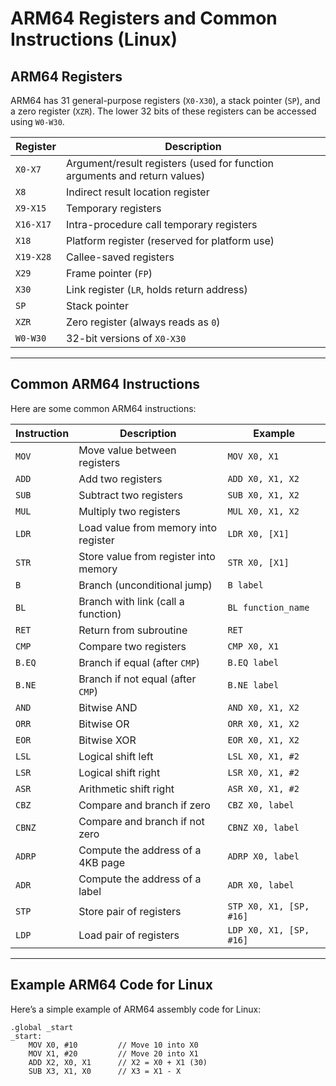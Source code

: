# ARM64 Registers and Common Instructions (Linux)

## ARM64 Registers

ARM64 has 31 general-purpose registers (`X0-X30`), a stack pointer (`SP`), and a zero register (`XZR`). The lower 32 bits of these registers can be accessed using `W0-W30`.

| Register | Description                          |
|----------|--------------------------------------|
| `X0-X7`  | Argument/result registers (used for function arguments and return values) |
| `X8`     | Indirect result location register    |
| `X9-X15` | Temporary registers                  |
| `X16-X17`| Intra-procedure call temporary registers |
| `X18`    | Platform register (reserved for platform use) |
| `X19-X28`| Callee-saved registers               |
| `X29`    | Frame pointer (`FP`)                 |
| `X30`    | Link register (`LR`, holds return address) |
| `SP`     | Stack pointer                        |
| `XZR`    | Zero register (always reads as `0`)  |
| `W0-W30` | 32-bit versions of `X0-X30`          |

---

## Common ARM64 Instructions

Here are some common ARM64 instructions:

| Instruction | Description                                      | Example                     |
|-------------|--------------------------------------------------|-----------------------------|
| `MOV`       | Move value between registers                     | `MOV X0, X1`                |
| `ADD`       | Add two registers                                | `ADD X0, X1, X2`            |
| `SUB`       | Subtract two registers                           | `SUB X0, X1, X2`            |
| `MUL`       | Multiply two registers                           | `MUL X0, X1, X2`            |
| `LDR`       | Load value from memory into register             | `LDR X0, [X1]`              |
| `STR`       | Store value from register into memory            | `STR X0, [X1]`              |
| `B`         | Branch (unconditional jump)                      | `B label`                   |
| `BL`        | Branch with link (call a function)               | `BL function_name`          |
| `RET`       | Return from subroutine                           | `RET`                       |
| `CMP`       | Compare two registers                            | `CMP X0, X1`                |
| `B.EQ`      | Branch if equal (after `CMP`)                    | `B.EQ label`                |
| `B.NE`      | Branch if not equal (after `CMP`)                | `B.NE label`                |
| `AND`       | Bitwise AND                                      | `AND X0, X1, X2`            |
| `ORR`       | Bitwise OR                                       | `ORR X0, X1, X2`            |
| `EOR`       | Bitwise XOR                                      | `EOR X0, X1, X2`            |
| `LSL`       | Logical shift left                               | `LSL X0, X1, #2`            |
| `LSR`       | Logical shift right                              | `LSR X0, X1, #2`            |
| `ASR`       | Arithmetic shift right                           | `ASR X0, X1, #2`            |
| `CBZ`       | Compare and branch if zero                       | `CBZ X0, label`             |
| `CBNZ`      | Compare and branch if not zero                   | `CBNZ X0, label`            |
| `ADRP`      | Compute the address of a 4KB page                | `ADRP X0, label`            |
| `ADR`       | Compute the address of a label                   | `ADR X0, label`             |
| `STP`       | Store pair of registers                          | `STP X0, X1, [SP, #16]`     |
| `LDP`       | Load pair of registers                           | `LDP X0, X1, [SP, #16]`     |

---

## Example ARM64 Code for Linux

Here’s a simple example of ARM64 assembly code for Linux:

```assembly
.global _start
_start:
    MOV X0, #10         // Move 10 into X0
    MOV X1, #20         // Move 20 into X1
    ADD X2, X0, X1      // X2 = X0 + X1 (30)
    SUB X3, X1, X0      // X3 = X1 - X
